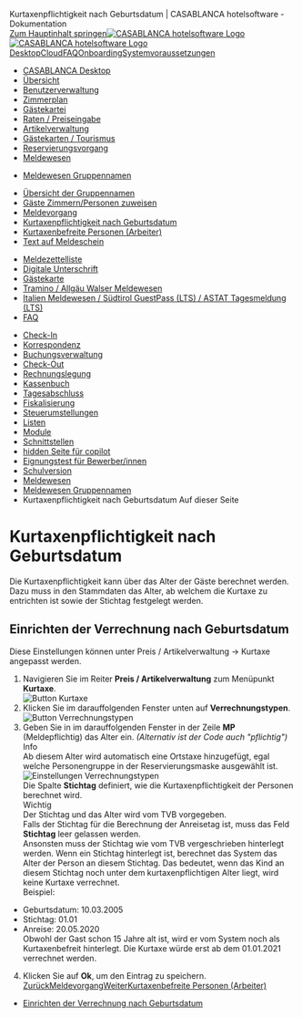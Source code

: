 Kurtaxenpflichtigkeit nach Geburtsdatum | CASABLANCA hotelsoftware - Dokumentation  
[Zum Hauptinhalt springen](https://docs.casablanca.at/desktop/registration/registration_groupnames/tax_requirement/#__docusaurus_skipToContent_fallback)[![CASABLANCA hotelsoftware Logo](https://docs.casablanca.at/img/logo.png) ![CASABLANCA hotelsoftware Logo](https://docs.casablanca.at/img/Casablanca_LOGO_2022_neg.png)](https://docs.casablanca.at/) [Desktop](https://docs.casablanca.at/desktop/desktop/)[Cloud](https://docs.casablanca.at/cloud/cloud_systems/)[FAQ](https://docs.casablanca.at/faq)[Onboarding](https://docs.casablanca.at/onboarding/fiscalization)[Systemvoraussetzungen](https://docs.casablanca.at/system_requirements)  
* [CASABLANCA Desktop](https://docs.casablanca.at/desktop/desktop/)
* [Übersicht](https://docs.casablanca.at/desktop/interface/)
* [Benutzerverwaltung](https://docs.casablanca.at/desktop/user_management/)
* [Zimmerplan](https://docs.casablanca.at/desktop/room_plan/)
* [Gästekartei](https://docs.casablanca.at/desktop/guest_profile/)
* [Raten / Preiseingabe](https://docs.casablanca.at/desktop/raten/)
* [Artikelverwaltung](https://docs.casablanca.at/desktop/articles/)
* [Gästekarten / Tourismus](https://docs.casablanca.at/desktop/guest_cards/)
* [Reservierungsvorgang](https://docs.casablanca.at/desktop/reservation_process/)
* [Meldewesen](https://docs.casablanca.at/desktop/registration/)
+ [Meldewesen Gruppennamen](https://docs.casablanca.at/desktop/registration/registration_groupnames/)
- [Übersicht der Gruppennamen](https://docs.casablanca.at/desktop/registration/registration_groupnames/overview)
- [Gäste Zimmern/Personen zuweisen](https://docs.casablanca.at/desktop/registration/registration_groupnames/guest_data)
- [Meldevorgang](https://docs.casablanca.at/desktop/registration/registration_groupnames/reporting_process)
- [Kurtaxenpflichtigkeit nach Geburtsdatum](https://docs.casablanca.at/desktop/registration/registration_groupnames/tax_requirement)
- [Kurtaxenbefreite Personen (Arbeiter)](https://docs.casablanca.at/desktop/registration/registration_groupnames/worker)
- [Text auf Meldeschein](https://docs.casablanca.at/desktop/registration/registration_groupnames/report_text)
+ [Meldezettelliste](https://docs.casablanca.at/desktop/registration/registration_list/)
+ [Digitale Unterschrift](https://docs.casablanca.at/desktop/registration/e_signature/)
+ [Gästekarte](https://docs.casablanca.at/desktop/registration/guest_card/)
+ [Tramino / Allgäu Walser Meldewesen](https://docs.casablanca.at/desktop/registration/tramino/)
+ [Italien Meldewesen / Südtirol GuestPass (LTS) / ASTAT Tagesmeldung (LTS)](https://docs.casablanca.at/desktop/registration/registration_italy/alloggiati)
+ [FAQ](https://docs.casablanca.at/desktop/registration/faq/error_code_15)
* [Check-In](https://docs.casablanca.at/desktop/check_in/)
* [Korrespondenz](https://docs.casablanca.at/desktop/correspondence/)
* [Buchungsverwaltung](https://docs.casablanca.at/desktop/account/)
* [Check-Out](https://docs.casablanca.at/desktop/check-out/)
* [Rechnungslegung](https://docs.casablanca.at/desktop/accounting/)
* [Kassenbuch](https://docs.casablanca.at/desktop/cashbook/)
* [Tagesabschluss](https://docs.casablanca.at/desktop/daily_closing/)
* [Fiskalisierung](https://docs.casablanca.at/desktop/fiscalization/)
* [Steuerumstellungen](https://docs.casablanca.at/desktop/tax_changes/)
* [Listen](https://docs.casablanca.at/desktop/lists/)
* [Module](https://docs.casablanca.at/desktop/module/)
* [Schnittstellen](https://docs.casablanca.at/desktop/interfaces/)
* [hidden Seite für copilot](https://docs.casablanca.at/desktop/hidden_copilot)
* [Eignungstest für Bewerber/innen](https://docs.casablanca.at/desktop/qualification)
* [Schulversion](https://docs.casablanca.at/desktop/schoolversion)  
* [Meldewesen](https://docs.casablanca.at/desktop/registration/)
* [Meldewesen Gruppennamen](https://docs.casablanca.at/desktop/registration/registration_groupnames/)
* Kurtaxenpflichtigkeit nach Geburtsdatum
Auf dieser Seite

# Kurtaxenpflichtigkeit nach Geburtsdatum  
Die Kurtaxenpflichtigkeit kann über das Alter der Gäste berechnet werden. Dazu muss in den Stammdaten das Alter, ab welchem die Kurtaxe zu entrichten ist sowie der Stichtag festgelegt werden.

## Einrichten der Verrechnung nach Geburtsdatum[](https://docs.casablanca.at/desktop/registration/registration_groupnames/tax_requirement/#einrichten-der-verrechnung-nach-geburtsdatum "Direkter Link zu Einrichten der Verrechnung nach Geburtsdatum")  
Diese Einstellungen können unter Preis / Artikelverwaltung -> Kurtaxe angepasst werden.  
1. Navigieren Sie im Reiter **Preis / Artikelverwaltung** zum Menüpunkt **Kurtaxe**.  
![Button Kurtaxe](https://docs.casablanca.at/assets/images/button_tax-3ffcb8860d7ace0048ce6a0d0fc08a5c.png "Button Kurtaxe")  
2. Klicken Sie im darauffolgenden Fenster unten auf **Verrechnungstypen**.  
![Button Verrechnungstypen](https://docs.casablanca.at/assets/images/button_billing_types-4c5564efe14058815b42cf0afd71cd04.png "Button Verrechnungstypen")  
3. Geben Sie in im darauffolgenden Fenster in der Zeile **MP** (Meldepflichtig) das Alter ein. *(Alternativ ist der Code auch "pflichtig")*  
Info  
Ab diesem Alter wird automatisch eine Ortstaxe hinzugefügt, egal welche Personengruppe in der Reservierungsmaske ausgewählt ist.  
![Einstellungen Verrechnungstypen](https://docs.casablanca.at/assets/images/billing_types-074a0038f0013a95443d0c839df0b828.png "Einstellungen Verrechnungstypen")  
Die Spalte **Stichtag** definiert, wie die Kurtaxenpflichtigkeit der Personen berechnet wird.  
Wichtig  
Der Stichtag und das Alter wird vom TVB vorgegeben.  
Falls der Stichtag für die Berechnung der Anreisetag ist, muss das Feld **Stichtag** leer gelassen werden.  
Ansonsten muss der Stichtag wie vom TVB vergeschrieben hinterlegt werden. Wenn ein Stichtag hinterlegt ist, berechnet das System das Alter der Person an diesem Stichtag. Das bedeutet, wenn das Kind an diesem Stichtag noch unter dem kurtaxenpflichtigen Alter liegt, wird keine Kurtaxe verrechnet.  
Beispiel:  
* Geburtsdatum: 10.03.2005
* Stichtag: 01.01
* Anreise: 20.05.2020  
Obwohl der Gast schon 15 Jahre alt ist, wird er vom System noch als Kurtaxenbefreit hinterlegt. Die Kurtaxe würde erst ab dem 01.01.2021 verrechnet werden.  
4. Klicken Sie auf **Ok**, um den Eintrag zu speichern.
[ZurückMeldevorgang](https://docs.casablanca.at/desktop/registration/registration_groupnames/reporting_process)[WeiterKurtaxenbefreite Personen (Arbeiter)](https://docs.casablanca.at/desktop/registration/registration_groupnames/worker)  
* [Einrichten der Verrechnung nach Geburtsdatum](https://docs.casablanca.at/desktop/registration/registration_groupnames/tax_requirement/#einrichten-der-verrechnung-nach-geburtsdatum)
